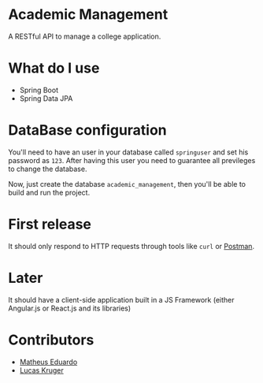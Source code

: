 # Academic Management

A RESTful API to manage a college application.

# What do I use

- Spring Boot
- Spring Data JPA

# DataBase configuration

You'll need to have an user in your database called `springuser` and set his password as `123`. After having this user you need to guarantee all previleges to change the database. 

Now, just create the database `academic_management`, then you'll be able to build and run the project.
  

# First release

It should only respond to HTTP requests through tools like `curl` or [Postman](https://www.getpostman.com/).

# Later

It should have a client-side application built in a JS Framework (either Angular.js or React.js and its libraries)

# Contributors

- [Matheus Eduardo](https://github.com/eduardosmatheus)
- [Lucas Kruger](https://github.com/LucasKr)
